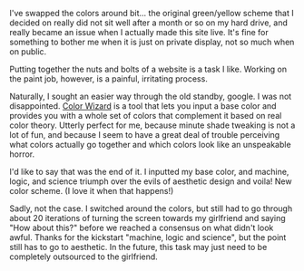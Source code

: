 I've swapped the colors around bit... the original green/yellow scheme that I
decided on really did not sit well after a month or so on my hard drive, and
really became an issue when I actually made this site live. It's fine for
something to bother me when it is just on private display, not so much when on
public.

  
Putting together the nuts and bolts of a website is a task I like. Working on
the paint job, however, is a painful, irritating process.

  
Naturally, I sought an easier way through the old standby, google. I was not
disappointed. [Color Wizard](http://www.colorsontheweb.com/colorwizard.asp) is
a tool that lets you input a base color and provides you with a whole set of
colors that complement it based on real color theory. Utterly perfect for me,
because minute shade tweaking is not a lot of fun, and because I seem to have
a great deal of trouble perceiving what colors actually go together and which
colors look like an unspeakable horror.

  
I'd like to say that was the end of it. I inputted my base color, and machine,
logic, and science triumph over the evils of aesthetic design and voila! New
color scheme. (I love it when that happens!)

  
Sadly, not the case. I switched around the colors, but still had to go through
about 20 iterations of turning the screen towards my girlfriend and saying
"How about this?" before we reached a consensus on what didn't look awful.
Thanks for the kickstart "machine, logic and science", but the point still has
to go to aesthetic. In the future, this task may just need to be completely
outsourced to the girlfriend.

